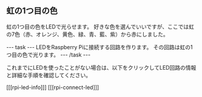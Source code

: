 ## 虹の1つ目の色

虹の1つ目の色をLEDで光らせます。 好きな色を選んでいいですが、ここでは虹の7色（赤、オレンジ、黄色、緑、青、藍、紫）から赤にしました。

--- task --- LEDをRaspberry Piに接続する回路を作ります。 その回路は虹の1つ目の色で光ります。 --- /task ---

これまでにLEDを使ったことがない場合は、以下をクリックしてLED回路の情報と詳細な手順を確認してください。

[[[rpi-led-info]]] [[[rpi-connect-led]]]